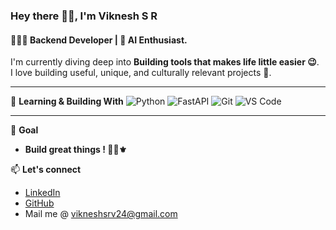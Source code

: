 ### Hey there 👋🏻, I'm Viknesh S R
#### 🧑🏽‍💻 Backend Developer | 🧠 AI Enthusiast.
I'm currently diving deep into **Building tools that makes life little easier 😉**.  
I love building useful, unique, and culturally relevant projects 🦚.

---

🌱 **Learning & Building With**
![Python](https://img.shields.io/badge/-Python-333333?style=flat&logo=python)
![FastAPI](https://img.shields.io/badge/-FastAPI-333333?style=flat&logo=fastapi)
![Git](https://img.shields.io/badge/-Git-333333?style=flat&logo=git)
![VS Code](https://img.shields.io/badge/-VS%20Code-333333?style=flat&logo=visual-studio-code)

---

🎯 **Goal**
- **Build great things ! 🧩🌌⚜️**

📫 **Let's connect**
- [LinkedIn](https://www.linkedin.com/in/vikneshsrv24/)
- [GitHub](https://github.com/vikneshsrv24)
- Mail me @ vikneshsrv24@gmail.com
